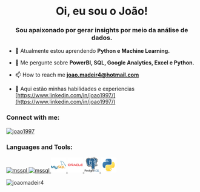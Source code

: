 <h1 align="center">Oi, eu sou o João!</h1>
<h3 align="center">Sou apaixonado por gerar insights por meio da análise de dados.</h3>

- 🌱 Atualmente estou aprendendo **Python e Machine Learning.**

- 💬 Me pergunte sobre **PowerBI, SQL, Google Analytics, Excel e Python.**

- 📫 How to reach me **joao.madeir4@hotmail.com**

- 📄 Aqui estão minhas habilidades e experiencias [https://www.linkedin.com/in/joao1997/](https://www.linkedin.com/in/joao1997/)

<h3 align="left">Connect with me:</h3>
<p align="left">
<a href="https://linkedin.com/in/joao1997" target="blank"><img align="center" src="https://raw.githubusercontent.com/rahuldkjain/github-profile-readme-generator/master/src/images/icons/Social/linked-in-alt.svg" alt="joao1997" height="30" width="40" /></a>
</p>

<h3 align="left">Languages and Tools:</h3>
<p align="left"> <a href="https://www.microsoft.com/en-us/power-platform/products/power-bi/" target="_blank" rel="noreferrer"> <img src="https://static-00.iconduck.com/assets.00/power-bi-icon-1536x2048-0xah5g2o.png" alt="mssql" width="33" height="40"/> </a> <a href="https://www.microsoft.com/en-us/sql-server" target="_blank" rel="noreferrer"> <img src="https://www.svgrepo.com/show/303229/microsoft-sql-server-logo.svg" alt="mssql" width="40" height="40"/> </a> <a href="https://www.mysql.com/" target="_blank" rel="noreferrer"> <img src="https://raw.githubusercontent.com/devicons/devicon/master/icons/mysql/mysql-original-wordmark.svg" alt="mysql" width="40" height="40"/> </a> <a href="https://www.oracle.com/" target="_blank" rel="noreferrer"> <img src="https://raw.githubusercontent.com/devicons/devicon/master/icons/oracle/oracle-original.svg" alt="oracle" width="40" height="40"/> </a> <a href="https://www.postgresql.org" target="_blank" rel="noreferrer"> <img src="https://raw.githubusercontent.com/devicons/devicon/master/icons/postgresql/postgresql-original-wordmark.svg" alt="postgresql" width="40" height="40"/> </a> <a href="https://www.python.org" target="_blank" rel="noreferrer"> <img src="https://raw.githubusercontent.com/devicons/devicon/master/icons/python/python-original.svg" alt="python" width="40" height="40"/> </a> </p>

<p><img align="center" src="https://github-readme-stats.vercel.app/api/top-langs?username=joaomadeir4&show_icons=true&locale=en&layout=compact" alt="joaomadeir4" /></p>


<!---
- 👋 Oi, eu sou João, meu sobrenome tem Madeira e por isso o @joaomadeir4
- 👀 I’m interested in  ...
- 🌱 I’m currently learning ...
- 💞️ I’m looking to collaborate on ...
- 📫 How to reach me ...
- 😄 Pronouns: ...
- ⚡ Fun fact: ...

joaomadeir4/joaomadeir4 is a ✨ special ✨ repository because its `README.md` (this file) appears on your GitHub profile.
You can click the Preview link to take a look at your changes.
--->
